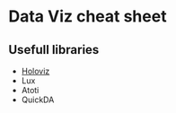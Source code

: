 # Data Viz cheat sheet

## Usefull libraries

- [Holoviz](https://holoviz.org/)
- Lux
- Atoti
- QuickDA